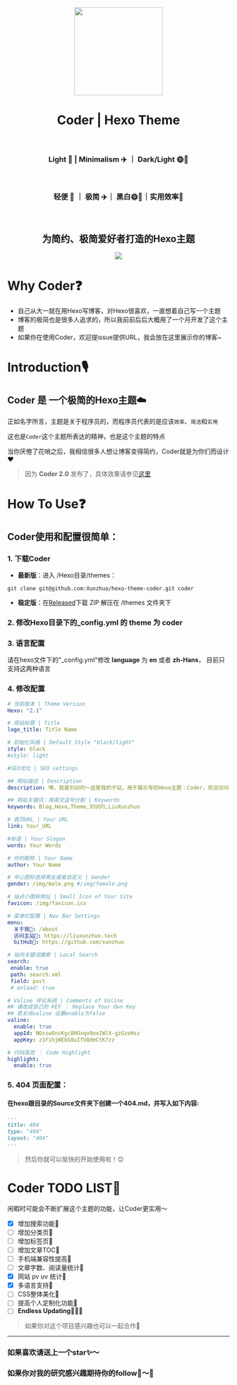 <div align = "center">
  <img src="https://picreso.oss-cn-beijing.aliyuncs.com/boycoder.png" width="200px" />
  <h1> Coder | Hexo Theme</h1>
  <br>
  <h3> Light 🌲 | Minimalism ✈️ ｜ Dark/Light 🌞🌛</h3>
  <br>
  <h3>
    轻便 🌲 ｜ 极简 ✈️｜ 黑白🌞🌛｜实用效率🔨
  </h3>
  <br>
  <h2>为简约、极简爱好者打造的Hexo主题</h2>
  <img src="https://github.com/xunzhuo/hexo-theme-coder/raw/master/source/doc/hexocoder.png" />
</div>



# Why Coder❓

+ 自己从大一就在用Hexo写博客，对Hexo很喜欢，一直想着自己写一个主题
+ 博客的极简也是很多人追求的，所以我前前后后大概用了一个月开发了这个主题
+ 如果你在使用Coder，欢迎提issue提供URL，我会放在这里展示你的博客~

# Introduction🎙️

## Coder 是 一个极简的Hexo主题☁️

正如名字所言，主题是关于程序员的，而程序员代表的是应该`效率`、`简洁`和`实用`

这也是`Coder`这个主题所表达的精神，也是这个主题的特点

当你厌倦了花哨之后，我相信很多人想让博客变得简约，Coder就是为你们而设计❤️

> 因为 **Coder 2.0** 发布了，具体效果请参见[这里](https://www.liuxunzhuo.top)


# How To Use❓

## Coder使用和配置很简单：

### 1. 下载Coder

+ **最新版**：进入 /Hexo目录/themes：

``` shell
git clone git@github.com:Xunzhuo/hexo-theme-coder.git coder
```

+ **稳定版**：在[Released](https://github.com/Xunzhuo/hexo-theme-coder/releases/tag/2.0)下载 ZIP 解压在 /themes 文件夹下

### 2. 修改Hexo目录下的_config.yml 的 **theme** 为 **coder**

### 3. 语言配置

请在hexo文件下的"_config.yml"修改 **language** 为 **en** 或者 **zh-Hans**， 目前只支持这两种语言


### 4. 修改配置

````yaml
# 当前版本 | Theme Version
Hexo: "2.1"

# 网站标题 | Title
logo_title: Title Name

# 初始化风格 | Default Style "black/light"
style: black
#style: light

#SEO优化 | SEO settings

## 网站描述 | Description
description: 嘿，我是刘训灼～这是我的子站，用于展示写的Hexo主题：Coder。欢迎访问！

## 网站关键词：用英文逗号分割 | Keywords
keywords: Blog,Hexo,Theme,刘训灼,LiuXunzhuo

# 首页URL | Your URL
link: Your_URL

#标语 | Your Slogan
words: Your Words

# 你的昵称 | Your Name
author: Your Name

# 中心图标选择男女或者自定义 | Gender
gender: /img/male.png #/img/female.png

# 站点小图标地址 | Small Icon of Your Site
favicon: /img/favicon.ico

# 菜单栏配置 | Nav Bar Settings
menu:
  关于我👀: /about
  访问主站🎉: https://liuxunzhuo.tech
  GitHub🐒: https://github.com/xunzhuo

# 站内关键词搜索 | Local Search
search:
 enable: true
 path: search.xml
 field: post
 # onload: true

# Valine 评论系统 | Comments of Valine
## 请改成自己的 KEY ｜ Replace Your Own Key
## 若关闭valine 设置enable为false 
valine:
  enable: true
  appId: NOsswOncKgc8HOxqo9oxIWlX-gzGzoHsz
  appKey: z1FihjWEbS8uIfUQdmCtK7zz

# 代码高亮 ｜ Code Highlight
highlight:
  enable: true
````

### 5. 404 页面配置：

#### 在hexo跟目录的Source文件夹下创建一个404.md，并写入如下内容:

``` markdown
---
title: 404
type: "404"
layout: "404"
---
```

> 然后你就可以愉快的开始使用啦！😊

# Coder TODO LIST🌟

闲暇时可能会不断扩展这个主题的功能，让Coder更实用～

- [x] 增加搜索功能🌲
- [ ] 增加分类页🌲
- [ ] 增加标签页🌲
- [ ] 增加文章TOC🌲
- [ ] 手机端兼容性提高🌲
- [ ] 文章字数、阅读量统计🌲
- [x] 网站 pv uv 统计🌲
- [x] 多语言支持🌲
- [ ] CSS整体美化🌲
- [ ] 提高个人定制化功能🌲
- [ ] **Endless Updating**🌲🌲🌲

> 如果你对这个项目感兴趣也可以一起合作🤝

---

### 如果喜欢请送上一个star✨～

### 如果你对我的研究感兴趣期待你的follow👬～🌈

